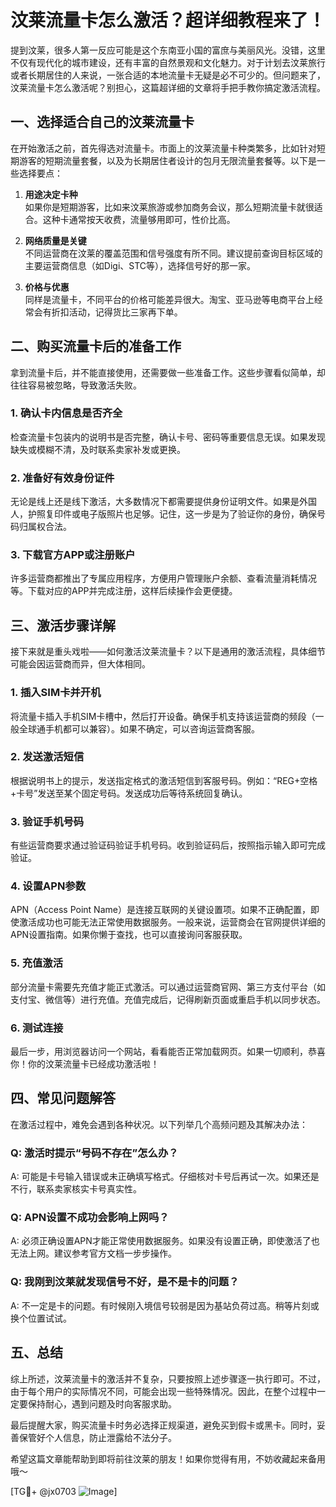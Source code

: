 # 汶莱流量卡怎么激活？超详细教程来了！

提到汶莱，很多人第一反应可能是这个东南亚小国的富庶与美丽风光。没错，这里不仅有现代化的城市建设，还有丰富的自然景观和文化魅力。对于计划去汶莱旅行或者长期居住的人来说，一张合适的本地流量卡无疑是必不可少的。但问题来了，汶莱流量卡怎么激活呢？别担心，这篇超详细的文章将手把手教你搞定激活流程。

## 一、选择适合自己的汶莱流量卡

在开始激活之前，首先得选对流量卡。市面上的汶莱流量卡种类繁多，比如针对短期游客的短期流量套餐，以及为长期居住者设计的包月无限流量套餐等。以下是一些选择要点：

1. **用途决定卡种**  
   如果你是短期游客，比如来汶莱旅游或参加商务会议，那么短期流量卡就很适合。这种卡通常按天收费，流量够用即可，性价比高。
   
2. **网络质量是关键**  
   不同运营商在汶莱的覆盖范围和信号强度有所不同。建议提前查询目标区域的主要运营商信息（如Digi、STC等），选择信号好的那一家。

3. **价格与优惠**  
   同样是流量卡，不同平台的价格可能差异很大。淘宝、亚马逊等电商平台上经常会有折扣活动，记得货比三家再下单。

## 二、购买流量卡后的准备工作

拿到流量卡后，并不能直接使用，还需要做一些准备工作。这些步骤看似简单，却往往容易被忽略，导致激活失败。

### 1. 确认卡内信息是否齐全
检查流量卡包装内的说明书是否完整，确认卡号、密码等重要信息无误。如果发现缺失或模糊不清，及时联系卖家补发或更换。

### 2. 准备好有效身份证件
无论是线上还是线下激活，大多数情况下都需要提供身份证明文件。如果是外国人，护照复印件或电子版照片也足够。记住，这一步是为了验证你的身份，确保号码归属权合法。

### 3. 下载官方APP或注册账户
许多运营商都推出了专属应用程序，方便用户管理账户余额、查看流量消耗情况等。下载对应的APP并完成注册，这样后续操作会更便捷。

## 三、激活步骤详解

接下来就是重头戏啦——如何激活汶莱流量卡？以下是通用的激活流程，具体细节可能会因运营商而异，但大体相同。

### 1. 插入SIM卡并开机
将流量卡插入手机SIM卡槽中，然后打开设备。确保手机支持该运营商的频段（一般全球通手机都可以兼容）。如果不确定，可以咨询运营商客服。

### 2. 发送激活短信
根据说明书上的提示，发送指定格式的激活短信到客服号码。例如：“REG+空格+卡号”发送至某个固定号码。发送成功后等待系统回复确认。

### 3. 验证手机号码
有些运营商要求通过验证码验证手机号码。收到验证码后，按照指示输入即可完成验证。

### 4. 设置APN参数
APN（Access Point Name）是连接互联网的关键设置项。如果不正确配置，即使激活成功也可能无法正常使用数据服务。一般来说，运营商会在官网提供详细的APN设置指南。如果你懒于查找，也可以直接询问客服获取。

### 5. 充值激活
部分流量卡需要先充值才能正式激活。可以通过运营商官网、第三方支付平台（如支付宝、微信等）进行充值。充值完成后，记得刷新页面或重启手机以同步状态。

### 6. 测试连接
最后一步，用浏览器访问一个网站，看看能否正常加载网页。如果一切顺利，恭喜你！你的汶莱流量卡已经成功激活啦！

## 四、常见问题解答

在激活过程中，难免会遇到各种状况。以下列举几个高频问题及其解决办法：

### Q: 激活时提示“号码不存在”怎么办？
A: 可能是卡号输入错误或未正确填写格式。仔细核对卡号后再试一次。如果还是不行，联系卖家核实卡号真实性。

### Q: APN设置不成功会影响上网吗？
A: 必须正确设置APN才能正常使用数据服务。如果没有设置正确，即使激活了也无法上网。建议参考官方文档一步步操作。

### Q: 我刚到汶莱就发现信号不好，是不是卡的问题？
A: 不一定是卡的问题。有时候刚入境信号较弱是因为基站负荷过高。稍等片刻或换个位置试试。

## 五、总结

综上所述，汶莱流量卡的激活并不复杂，只要按照上述步骤逐一执行即可。不过，由于每个用户的实际情况不同，可能会出现一些特殊情况。因此，在整个过程中一定要保持耐心，遇到问题及时向客服求助。

最后提醒大家，购买流量卡时务必选择正规渠道，避免买到假卡或黑卡。同时，妥善保管好个人信息，防止泄露给不法分子。

希望这篇文章能帮助到即将前往汶莱的朋友！如果你觉得有用，不妨收藏起来备用哦～

[TG💪+ @jx0703 ![Image](https://github.com/user-attachments/assets/dbca1d08-cadb-493c-b0ec-ad6f7a83f270)]
